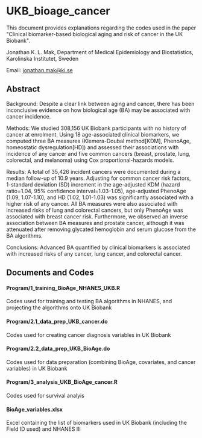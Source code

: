 # UKB_bioage_cancer

This document provides explanations regarding the codes used in the paper "Clinical biomarker-based biological aging and risk of cancer in the UK Biobank".

Jonathan K. L. Mak, Department of Medical Epidemiology and Biostatistics, Karolinska Institutet, Sweden

Email: jonathan.mak@ki.se 


## Abstract

Background: Despite a clear link between aging and cancer, there has been inconclusive evidence on how biological age (BA) may be associated with cancer incidence.

Methods: We studied 308,156 UK Biobank participants with no history of cancer at enrolment. Using 18 age-associated clinical biomarkers, we computed three BA measures (Klemera-Doubal method[KDM], PhenoAge, homeostatic dysregulation[HD]) and assessed their associations with incidence of any cancer and five common cancers (breast, prostate, lung, colorectal, and melanoma) using Cox proportional-hazards models. 

Results: A total of 35,426 incident cancers were documented during a median follow-up of 10.9 years. Adjusting for common cancer risk factors, 1-standard deviation (SD) increment in the age-adjusted KDM (hazard ratio=1.04, 95% confidence interval=1.03-1.05), age-adjusted PhenoAge (1.09, 1.07-1.10), and HD (1.02, 1.01-1.03) was significantly associated with a higher risk of any cancer. All BA measures were also associated with increased risks of lung and colorectal cancers, but only PhenoAge was associated with breast cancer risk. Furthermore, we observed an inverse association between BA measures and prostate cancer, although it was attenuated after removing glycated hemoglobin and serum glucose from the BA algorithms.

Conclusions: Advanced BA quantified by clinical biomarkers is associated with increased risks of any cancer, lung cancer, and colorectal cancer.


## Documents and Codes

#### Program/1_training_BioAge_NHANES_UKB.R

Codes used for training and testing BA algorithms in NHANES, and projecting the algorithms onto UK Biobank

#### Program/2.1_data_prep_UKB_cancer.do

Codes used for creating cancer diagnosis variables in UK Biobank

#### Program/2.2_data_prep_UKB_BioAge.do

Codes used for data preparation (combining BioAge, covariates, and cancer variables) in UK Biobank

#### Program/3_analysis_UKB_BioAge_cancer.R

Codes used for survival analyis

#### BioAge_variables.xlsx

Excel containing the list of biomarkers used in UK Biobank (including the Field ID used) and NHANES III
